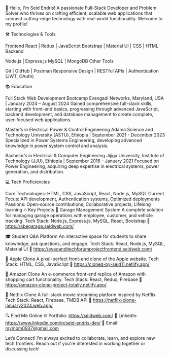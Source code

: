 👋 Hello, I'm Seid Endris!
A passionate Full-Stack Developer and Problem Solver who thrives on crafting efficient, scalable web applications that connect cutting-edge technology with real-world functionality. Welcome to my profile!

🛠️ Technologies & Tools

Frontend
React | Redux | JavaScript
Bootstrap | Material UI | CSS | HTML
Backend

Node.js | Express.js
MySQL | MongoDB
Other Tools

Git | GitHub | Postman
Responsive Design | RESTful APIs | Authentication (JWT, OAuth)


📚 Education


Full Stack Web Development Bootcamp
Evangadi Networks, Maryland, USA | January 2024 – August 2024
Gained comprehensive full-stack skills, starting with front-end basics, progressing through advanced JavaScript, backend development, and database management to create complete, user-focused web applications.

Master’s in Electrical Power & Control Engineering
Adama Science and Technology University (ASTU), Ethiopia | September 2021 - December 2023
Specialized in Power Systems Engineering, developing advanced knowledge in power system control and analysis.

Bachelor’s in Electrical & Computer Engineering
Jijiga University, Institute of Technology (JJU), Ethiopia | September 2016 - January 2021
Focused on Power Engineering, acquiring deep expertise in electrical systems, power generation, and distribution.


💻 Tech Proficiencies


Core Technologies: HTML, CSS, JavaScript, React, Node.js, MySQL
Current Focus: API development, Authentication systems, Optimized deployments
Passions: Open-source contributions, Collaborative projects, Lifelong learning
🔥 Key Projects
🚗 Garage Management System
A complete solution for managing garage operations with employee, customer, and vehicle tracking.
Tech Stack: Node.js, Express.js, MySQL, React, Bootstrap
🔗 https://abegarage.seidweb.com/

🎓 Student Q&A Platform
An interactive space for students to share knowledge, ask questions, and engage.
Tech Stack: React, Node.js, MySQL, Material UI
🔗 https://evaganditechforumprojectfrontend.seidweb.com/

🍎 Apple Clone
A pixel-perfect front-end clone of the Apple website.
Tech Stack: HTML, CSS, JavaScript
🔗 https://cloned-by-seid11.netlify.app/

🛒 Amazon Clone
An e-commerce front-end replica of Amazon with shopping cart functionality.
Tech Stack: React, Redux, Firebase
🔗 https://amazon-clone-project-totally.netlify.app/

🎥 Netflix Clone
A full-stack movie streaming platform inspired by Netflix.
Tech Stack: React, Firebase, TMDB API
🔗 https://netflix-clone-january2024.web.app/

🔍 Find Me Online
🌐 Portfolio: https://seidweb.com/
💼 LinkedIn: https://www.linkedin.com/in/seid-endris-dev/
📧 Email: mymom0937@gmail.com

Let’s Connect!
I’m always excited to collaborate, learn, and explore new tech frontiers. Reach out if you're interested in working together or discussing tech!
